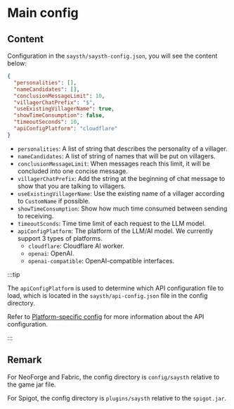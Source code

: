 # Main config

## Content

Configuration in the `saysth/saysth-config.json`, you will see the content below:

```json
{
  "personalities": [],
  "nameCandidates": [],
  "conclusionMessageLimit": 10,
  "villagerChatPrefix": "$",
  "useExistingVillagerName": true,
  "showTimeConsumption": false,
  "timeoutSeconds": 10,
  "apiConfigPlatform": "cloudflare"
}
```

- `personalities`: A list of string that describes the personality of a villager.
- `nameCandidates`: A list of string of names that will be put on villagers.
- `conclusionMessageLimit`: When messages reach this limit, it will be concluded into one concise message.
- `villagerChatPrefix`: Add the string at the beginning of chat message to show that you are talking to villagers.
- `useExistingVillagerName`: Use the existing name of a villager according to `CustomName` if possible.
- `showTimeConsumption`: Show how much time consumed between sending to receiving.
- `timeoutSconds`: Time time limit of each request to the LLM model.
- `apiConfigPlatform`: The platform of the LLM/AI model. We currently support 3 types of platforms.
  - `cloudflare`: Cloudflare AI worker.
  - `openai`: OpenAI.
  - `openai-compatible`: OpenAI-compatible interfaces.

:::tip

The `apiConfigPlatform` is used to determine which API configuration file to load, which is located in the `saysth/api-config.json` file in the config directory.

Refer to [Platform-specific config](./platform.md) for more information about the API configuration.

:::

## Remark

For NeoForge and Fabric, the config directory is `config/saysth` relative to the game jar file.

For Spigot, the config directory is `plugins/saysth` relative to the `spigot.jar`.
